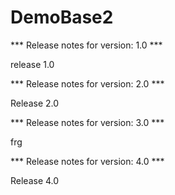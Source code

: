# DemoBase2

*** Release notes for version: 1.0 ***

release 1.0

*** Release notes for version: 2.0 ***

Release 2.0

*** Release notes for version: 3.0 ***

frg

*** Release notes for version: 4.0 ***

Release 4.0